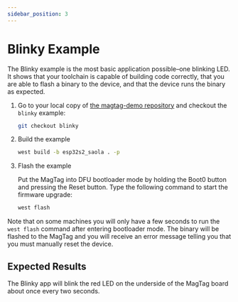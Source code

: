 ```yaml
---
sidebar_position: 3
---
```


# Blinky Example

The Blinky example is the most basic application possible&ndash;one blinking LED. It shows that your toolchain is capable of building code correctly, that you are able to flash a binary to the device, and that the device runs the binary as expected.

1. Go to your local copy of [the magtag-demo repository](https://github.com/golioth/magtag-demo) and checkout the `blinky` example:

    ```bash
    git checkout blinky
    ```

2. Build the example

    ```bash
    west build -b esp32s2_saola . -p
    ```

3. Flash the example

    Put the MagTag into DFU bootloader mode by holding the Boot0 button and pressing the Reset button. Type the following command to start the firmware upgrade:

    ```bash
    west flash
    ```

Note that on some machines you will only have a few seconds to run the `west flash` command after entering bootloader mode. The binary will be flashed to the MagTag and you will receive an error message telling you that you must manually reset the device.

## Expected Results

The Blinky app will blink the red LED on the underside of the MagTag board about once every two seconds.
